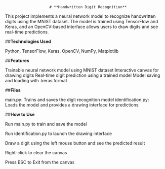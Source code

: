 						# **Handwritten Digit Recognition**
This project implements a neural network model to recognize handwritten digits using the MNIST dataset. The model is trained using TensorFlow and Keras, and an OpenCV-based interface allows users to draw digits and see real-time predictions.

##**Technologies Used**

Python, TensorFlow, Keras, OpenCV, NumPy, Matplotlib

##**Features**

Trainable neural network model using MNIST dataset
Interactive canvas for drawing digits
Real-time digit prediction using a trained model
Model saving and loading with .keras format

##**Files**

main.py: Trains and saves the digit recognition model
identification.py: Loads the model and provides a drawing interface for predictions

##**How to Use**

Run main.py to train and save the model

Run identification.py to launch the drawing interface

Draw a digit using the left mouse button and see the predicted result

Right-click to clear the canvas

Press ESC to Exit from the canvas
